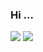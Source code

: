 
### Hi ...


![](http://github-profile-summary-cards.vercel.app/api/cards/stats?username=yangyang5214&theme=github)
![](http://github-profile-summary-cards.vercel.app/api/cards/most-commit-language?username=yangyang5214&theme=github)

